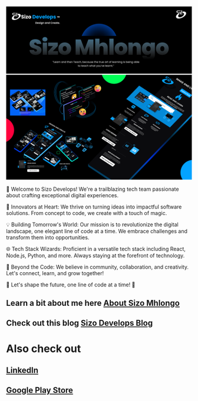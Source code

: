 [![HeaderImage](./images/GitHub.png)](https://github.com/SizoDevelops)
[![HeaderImage](./images/Cover.png)](https://github.com/SizoDevelops)

🚀 Welcome to Sizo Develops! We're a trailblazing tech team passionate about crafting exceptional digital experiences.

🌟 Innovators at Heart: We thrive on turning ideas into impactful software solutions. From concept to code, we create with a touch of magic.

💡 Building Tomorrow's World: Our mission is to revolutionize the digital landscape, one elegant line of code at a time. We embrace challenges and transform them into opportunities.

🌐 Tech Stack Wizards: Proficient in a versatile tech stack including React, Node.js, Python, and more. Always staying at the forefront of technology.

🌈 Beyond the Code: We believe in community, collaboration, and creativity. Let's connect, learn, and grow together!

🌟 Let's shape the future, one line of code at a time! 🚀


## Learn a bit about me here [About Sizo Mhlongo](https://www.sizodevelops.com/about)

## Check out this blog [Sizo Develops Blog](https://www.sizodevelops.com/blog)

# Also check out

## <a href="https://www.linkedin.com/in/sizo-dev/" target="_blank">LinkedIn</a>

## <a href="https://play.google.com/store/apps/dev?id=6161771705630251284" target="_blank">Google Play Store</a>

